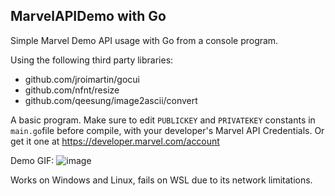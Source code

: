 MarvelAPIDemo with Go
---------------------

Simple Marvel Demo API usage with Go from a console program.

Using the following third party libraries:
- github.com/jroimartin/gocui
- github.com/nfnt/resize
- github.com/qeesung/image2ascii/convert

A basic program.
Make sure to edit `PUBLICKEY` and `PRIVATEKEY` constants in `main.go`file before compile, with your developer's Marvel API Credentials.
Or get it one at https://developer.marvel.com/account

Demo GIF:
![image](https://lh3.googleusercontent.com/ajm6Is6z06Uqns_rzoVsWSyj5jLkMFJr8kFJCi5pKn5B5d4YyZWSAcLsUnQSxeyQyk_3szGdI3ufkQ=w962-h718-no)

Works on Windows and Linux, fails on WSL due to its network limitations.